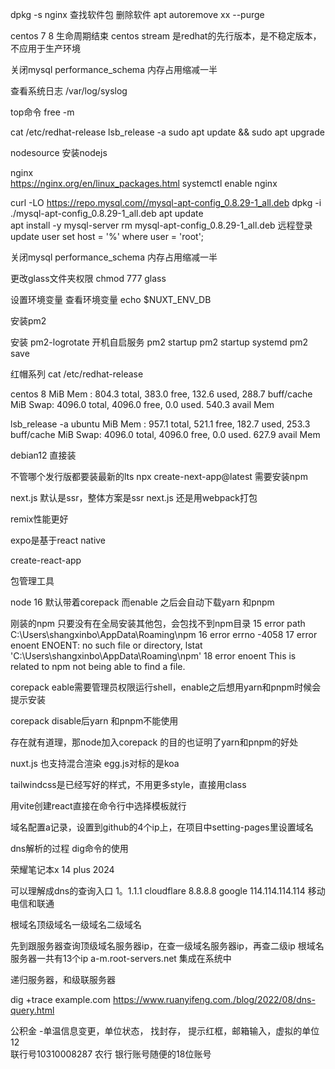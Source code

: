 dpkg -s nginx 查找软件包
删除软件 apt autoremove    xx --purge


centos 7 8 生命周期结束
centos stream 是redhat的先行版本，是不稳定版本，不应用于生产环境


关闭mysql performance_schema 内存占用缩减一半


查看系统日志 /var/log/syslog


 top命令 free -m


 cat /etc/redhat-release
lsb_release -a 
sudo apt update && sudo apt upgrade

nodesource 安装nodejs

nginx  
https://nginx.org/en/linux_packages.html
systemctl enable nginx 


curl -LO https://repo.mysql.com//mysql-apt-config_0.8.29-1_all.deb
dpkg -i ./mysql-apt-config_0.8.29-1_all.deb
apt update  
apt install -y mysql-server
rm mysql-apt-config_0.8.29-1_all.deb
远程登录update user  set host = '%' where user = 'root';   

关闭mysql performance_schema 内存占用缩减一半

更改glass文件夹权限 chmod 777 glass

设置环境变量
查看环境变量   echo $NUXT_ENV_DB

安装pm2

安装 pm2-logrotate
开机自启服务
pm2 startup
pm2 startup systemd
pm2 save



红帽系列
cat /etc/redhat-release

centos 8
MiB Mem :    804.3 total,    383.0 free,    132.6 used,    288.7 buff/cache
MiB Swap:   4096.0 total,   4096.0 free,      0.0 used.    540.3 avail Mem 


lsb_release -a
ubuntu
MiB Mem :    957.1 total,    521.1 free,    182.7 used,    253.3 buff/cache
MiB Swap:   4096.0 total,   4096.0 free,      0.0 used.    627.9 avail Mem 


debian12 直接装

不管哪个发行版都要装最新的lts
npx create-next-app@latest 需要安装npm


next.js 默认是ssr，整体方案是ssr
next.js 还是用webpack打包

remix性能更好

expo是基于react native

create-react-app



包管理工具

node 16 默认带着corepack  而enable 之后会自动下载yarn 和pnpm

刚装的npm 只要没有在全局安装其他包，会包找不到npm目录
15 error path C:\Users\shangxinbo\AppData\Roaming\npm
16 error errno -4058
17 error enoent ENOENT: no such file or directory, lstat 'C:\Users\shangxinbo\AppData\Roaming\npm'
18 error enoent This is related to npm not being able to find a file.

corepack eable需要管理员权限运行shell，enable之后想用yarn和pnpm时候会提示安装

corepack disable后yarn 和pnpm不能使用

存在就有道理，那node加入corepack 的目的也证明了yarn和pnpm的好处


nuxt.js 也支持混合渲染 egg.js对标的是koa

tailwindcss是已经写好的样式，不用更多style，直接用class

用vite创建react直接在命令行中选择模板就行


域名配置a记录，设置到github的4个ip上，在项目中setting-pages里设置域名


dns解析的过程
dig命令的使用

荣耀笔记本x 14 plus 2024

可以理解成dns的查询入口
1。1.1.1 cloudflare 
8.8.8.8 google
114.114.114.114 移动电信和联通

根域名顶级域名一级域名二级域名

先到跟服务器查询顶级域名服务器ip，在查一级域名服务器ip，再查二级ip
根域名服务器一共有13个ip a-m.root-servers.net 集成在系统中

递归服务器，和级联服务器


dig +trace example.com
https://www.ruanyifeng.com./blog/2022/08/dns-query.html



公积金  -单温信息变更，单位状态， 找封存，  提示红框，邮箱输入，虚拟的单位 12  
联行号10310008287   农行
银行账号随便的18位账号 

